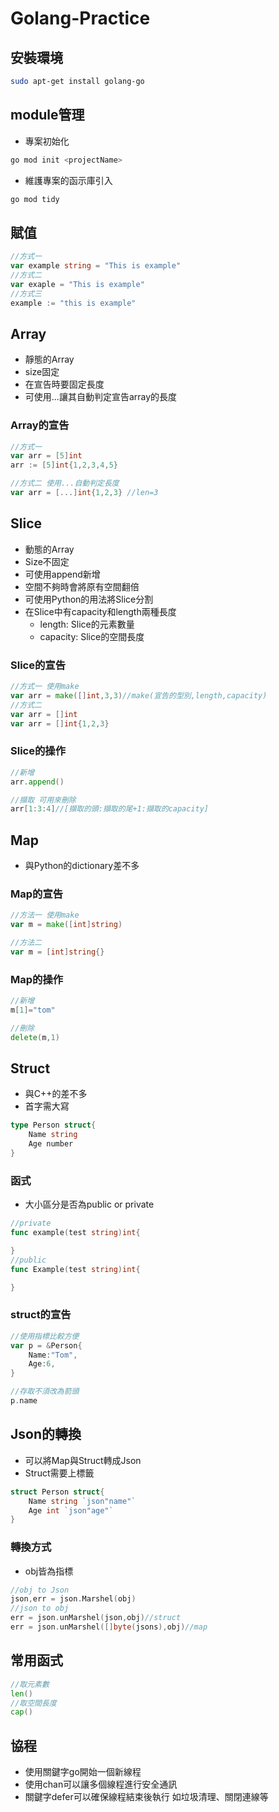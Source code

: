 # Golang-Practice

## 安裝環境

```bash
sudo apt-get install golang-go
```

## module管理

- 專案初始化
```bash
go mod init <projectName>
```
- 維護專案的函示庫引入
```bash
go mod tidy
```

## 賦值

```go
//方式一
var example string = "This is example"
//方式二
var exaple = "This is example"
//方式三
example := "this is example"
```

## Array

- 靜態的Array
- size固定
- 在宣告時要固定長度
- 可使用...讓其自動判定宣告array的長度

### Array的宣告

```go
//方式一
var arr = [5]int
arr := [5]int{1,2,3,4,5}

//方式二 使用...自動判定長度
var arr = [...]int{1,2,3} //len=3
```

## Slice

- 動態的Array
- Size不固定
- 可使用append新增
- 空間不夠時會將原有空間翻倍
- 可使用Python的用法將Slice分割
- 在Slice中有capacity和length兩種長度
	- length: Slice的元素數量
	- capacity: Slice的空間長度

### Slice的宣告

```go
//方式一 使用make
var arr = make([]int,3,3)//make(宣告的型別,length,capacity)
//方式二
var arr = []int
var arr = []int{1,2,3}
```

### Slice的操作

```go
//新增
arr.append()

//擷取 可用來刪除
arr[1:3:4]//[擷取的頭:擷取的尾+1:擷取的capacity]
```

## Map

- 與Python的dictionary差不多

### Map的宣告
```go
//方法一 使用make
var m = make([int]string)

//方法二
var m = [int]string{}
```

### Map的操作
```go
//新增
m[1]="tom"

//刪除
delete(m,1)
```

## Struct

- 與C++的差不多
- 首字需大寫

```go
type Person struct{
	Name string
	Age number
}
```

### 函式

- 大小區分是否為public or private

```go
//private
func example(test string)int{

}
//public
func Example(test string)int{

}
```

### struct的宣告

```go
//使用指標比較方便
var p = &Person{
	Name:"Tom",
	Age:6,
}

//存取不須改為箭頭
p.name
```

## Json的轉換

- 可以將Map與Struct轉成Json
- Struct需要上標籤

```go
struct Person struct{
	Name string `json"name"`
	Age int `json"age"`
}
```
### 轉換方式

- obj皆為指標
```go
//obj to Json
json,err = json.Marshel(obj)
//json to obj
err = json.unMarshel(json,obj)//struct
err = json.unMarshel([]byte(jsons),obj)//map
```
## 常用函式

```go
//取元素數
len()
//取空間長度
cap()
```

## 協程

- 使用關鍵字go開始一個新線程
- 使用chan可以讓多個線程進行安全通訊
- 關鍵字defer可以確保線程結束後執行 如垃圾清理、關閉連線等